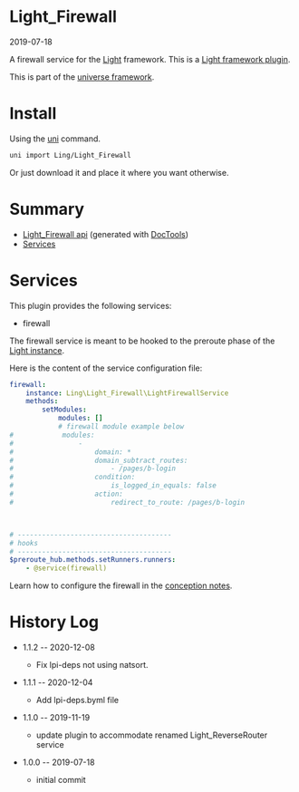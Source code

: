 Light_Firewall
===========
2019-07-18



A firewall service for the [Light](https://github.com/lingtalfi/Light) framework.
This is a [Light framework plugin](https://github.com/lingtalfi/Light/blob/master/doc/pages/plugin.md).


This is part of the [universe framework](https://github.com/karayabin/universe-snapshot).


Install
==========
Using the [uni](https://github.com/lingtalfi/universe-naive-importer) command.
```bash
uni import Ling/Light_Firewall
```

Or just download it and place it where you want otherwise.




Summary
===========
- [Light_Firewall api](https://github.com/lingtalfi/Light_Firewall/blob/master/doc/api/Ling/Light_Firewall.md) (generated with [DocTools](https://github.com/lingtalfi/DocTools))
- [Services](#services)




Services
=========


This plugin provides the following services:

- firewall


The firewall service is meant to be hooked to the preroute phase of the [Light instance](https://github.com/lingtalfi/Light/blob/master/doc/api/Ling/Light/Core/Light.md). 



Here is the content of the service configuration file:

```yaml
firewall:
    instance: Ling\Light_Firewall\LightFirewallService
    methods:
        setModules:
            modules: []
            # firewall module example below
#            modules:
#                -
#                    domain: *
#                    domain_subtract_routes:
#                        - /pages/b-login
#                    condition:
#                        is_logged_in_equals: false
#                    action:
#                        redirect_to_route: /pages/b-login



# --------------------------------------
# hooks
# --------------------------------------
$preroute_hub.methods.setRunners.runners:
    - @service(firewall)


```


Learn how to configure the firewall in the [conception notes](https://github.com/lingtalfi/Light_Firewall/blob/master/doc/pages/conception-notes.md).












History Log
=============

- 1.1.2 -- 2020-12-08

    - Fix lpi-deps not using natsort.

- 1.1.1 -- 2020-12-04

    - Add lpi-deps.byml file

- 1.1.0 -- 2019-11-19

    - update plugin to accommodate renamed Light_ReverseRouter service 
    
- 1.0.0 -- 2019-07-18

    - initial commit